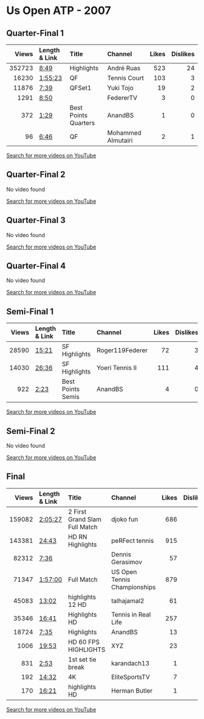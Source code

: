 
# Us Open ATP - 2007
    
## Quarter-Final 1
|   Views | Length & Link                                          | Title                   | Channel            |   Likes |   Dislikes |
|--------:|:-------------------------------------------------------|:------------------------|:-------------------|--------:|-----------:|
|  352723 | [8:49](https://www.youtube.com/watch?v=_u7D3iQxlUo)    | Highlights              | André Ruas         |     523 |         24 |
|   16230 | [1:55:23](https://www.youtube.com/watch?v=WrCsyG11v_E) | QF                      | Tennis Court       |     103 |          3 |
|   11876 | [7:39](https://www.youtube.com/watch?v=TQnEnUr1m7s)    | QFSet1                  | Yuki Tojo          |      19 |          2 |
|    1291 | [8:50](https://www.youtube.com/watch?v=yDsiCgzt188)    |                         | FedererTV          |       3 |          0 |
|     372 | [1:29](https://www.youtube.com/watch?v=mjBtw2HEjO0)    | Best Points    Quarters | AnandBS            |       1 |          0 |
|      96 | [6:46](https://www.youtube.com/watch?v=hELAOF37txg)    | QF                      | Mohammed Almutairi |       2 |          1 |

[Search for more videos on YouTube](https://www.youtube.com/results?search_query=%22us+open%22+%22Federer%22+%22Roddick%22+%222007%22+%22highlights%22)     

## Quarter-Final 2
No video found

[Search for more videos on YouTube](https://www.youtube.com/results?search_query=%22us+open%22+%22Davydenko%22+%22Haas%22+%222007%22+%22highlights%22)     

## Quarter-Final 3
No video found

[Search for more videos on YouTube](https://www.youtube.com/results?search_query=%22us+open%22+%22Djokovic%22+%22Moya%22+%222007%22+%22highlights%22)     

## Quarter-Final 4
No video found

[Search for more videos on YouTube](https://www.youtube.com/results?search_query=%22us+open%22+%22Ferrer%22+%22Chela%22+%222007%22+%22highlights%22)     

## Semi-Final 1
|   Views | Length & Link                                        | Title                | Channel         |   Likes |   Dislikes |
|--------:|:-----------------------------------------------------|:---------------------|:----------------|--------:|-----------:|
|   28590 | [15:21](https://www.youtube.com/watch?v=3hdPvGCZiQ4) | SF Highlights        | Roger119Federer |      72 |          3 |
|   14030 | [26:36](https://www.youtube.com/watch?v=5S5coNoIycI) | SF   Highlights      | Yoeri Tennis II |     111 |          4 |
|     922 | [2:23](https://www.youtube.com/watch?v=ZS6PkQrWxxE)  | Best Points    Semis | AnandBS         |       4 |          0 |

[Search for more videos on YouTube](https://www.youtube.com/results?search_query=%22us+open%22+%22Federer%22+%22Davydenko%22+%222007%22+%22highlights%22)     

## Semi-Final 2
No video found

[Search for more videos on YouTube](https://www.youtube.com/results?search_query=%22us+open%22+%22Djokovic%22+%22Ferrer%22+%222007%22+%22highlights%22)     

## Final
|   Views | Length & Link                                          | Title                                 | Channel                      |   Likes |   Dislikes |
|--------:|:-------------------------------------------------------|:--------------------------------------|:-----------------------------|--------:|-----------:|
|  159082 | [2:05:27](https://www.youtube.com/watch?v=b__h2D-1KzA) | 2  First Grand Slam        Full Match | djoko fun                    |     686 |         45 |
|  143381 | [24:43](https://www.youtube.com/watch?v=TGiPj7r6ET4)   | HD  RN Highlights                     | peRFect tennis               |     915 |         70 |
|   82312 | [7:36](https://www.youtube.com/watch?v=O6JUnAxraUc)    |                                       | Dennis Gerasimov             |      57 |         18 |
|   71347 | [1:57:00](https://www.youtube.com/watch?v=9WGj0lA8XTQ) | Full Match                            | US Open Tennis Championships |     879 |         27 |
|   45083 | [13:02](https://www.youtube.com/watch?v=BuzfPlHJWOQ)   | highlights 12 HD                      | talhajamal2                  |      61 |          6 |
|   35346 | [16:41](https://www.youtube.com/watch?v=zUswOQV7KPc)   | Highlights HD                         | Tennis in Real Life          |     257 |          7 |
|   18724 | [7:35](https://www.youtube.com/watch?v=Fk_7JMy6RuI)    | Highlights                            | AnandBS                      |      13 |          6 |
|    1006 | [19:53](https://www.youtube.com/watch?v=3GJWux_1fYo)   | HD 60 FPS     HIGHLIGHTS              | XYZ                          |      23 |          1 |
|     831 | [2:53](https://www.youtube.com/watch?v=pPztGoQpYCI)    | 1st set tie break                     | karandach13                  |       1 |          0 |
|     192 | [14:32](https://www.youtube.com/watch?v=zsHhBh09NwA)   | 4K                                    | EliteSportsTV                |       7 |          1 |
|     170 | [16:21](https://www.youtube.com/watch?v=eVXfEOMI93Q)   | highlights HD                         | Herman Butler                |       1 |          0 |

[Search for more videos on YouTube](https://www.youtube.com/results?search_query=%22us+open%22+%22Federer%22+%22Djokovic%22+%222007%22+%22highlights%22)     
